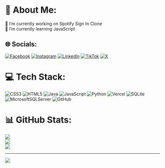 # 💫 About Me:
🔭 I’m currently working on Spotify Sign In Clone<br>🌱 I’m currently learning JavaScript


## 🌐 Socials:
[![Facebook](https://img.shields.io/badge/Facebook-%231877F2.svg?logo=Facebook&logoColor=white)](https://facebook.com/ekojoecovenant) [![Instagram](https://img.shields.io/badge/Instagram-%23E4405F.svg?logo=Instagram&logoColor=white)](https://instagram.com/ekojoecovenant) [![LinkedIn](https://img.shields.io/badge/LinkedIn-%230077B5.svg?logo=linkedin&logoColor=white)](https://linkedin.com/in/ekojoecovenant) [![TikTok](https://img.shields.io/badge/TikTok-%23000000.svg?logo=TikTok&logoColor=white)](https://tiktok.com/@codefate) [![X](https://img.shields.io/badge/X-black.svg?logo=X&logoColor=white)](https://x.com/ekojoecovenant) 

# 💻 Tech Stack:
![CSS3](https://img.shields.io/badge/css3-%231572B6.svg?style=for-the-badge&logo=css3&logoColor=white) ![HTML5](https://img.shields.io/badge/html5-%23E34F26.svg?style=for-the-badge&logo=html5&logoColor=white) ![Java](https://img.shields.io/badge/java-%23ED8B00.svg?style=for-the-badge&logo=openjdk&logoColor=white) ![JavaScript](https://img.shields.io/badge/javascript-%23323330.svg?style=for-the-badge&logo=javascript&logoColor=%23F7DF1E) ![Python](https://img.shields.io/badge/python-3670A0?style=for-the-badge&logo=python&logoColor=ffdd54) ![Vercel](https://img.shields.io/badge/vercel-%23000000.svg?style=for-the-badge&logo=vercel&logoColor=white) ![SQLite](https://img.shields.io/badge/sqlite-%2307405e.svg?style=for-the-badge&logo=sqlite&logoColor=white) ![MicrosoftSQLServer](https://img.shields.io/badge/Microsoft%20SQL%20Server-CC2927?style=for-the-badge&logo=microsoft%20sql%20server&logoColor=white) ![GitHub](https://img.shields.io/badge/github-%23121011.svg?style=for-the-badge&logo=github&logoColor=white)
# 📊 GitHub Stats:
![](https://github-readme-stats.vercel.app/api?username=Ekojoecovenant&theme=dark&hide_border=false&include_all_commits=true&count_private=false)<br/>
![](https://github-readme-streak-stats.herokuapp.com/?user=Ekojoecovenant&theme=dark&hide_border=false)<br/>
![](https://github-readme-stats.vercel.app/api/top-langs/?username=Ekojoecovenant&theme=dark&hide_border=false&include_all_commits=true&count_private=false&layout=compact)

---
[![](https://visitcount.itsvg.in/api?id=Ekojoecovenant&icon=0&color=0)](https://visitcount.itsvg.in)

<!-- Proudly created with GPRM ( https://gprm.itsvg.in ) -->

<!---
Ekojoecovenant/Ekojoecovenant is a ✨ special ✨ repository because its `README.md` (this file) appears on your GitHub profile.
You can click the Preview link to take a look at your changes.
--->
